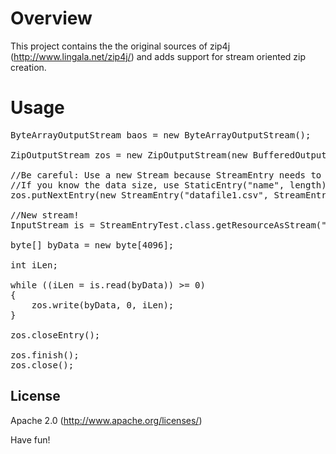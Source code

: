 Overview
========

This project contains the the original sources of zip4j (http://www.lingala.net/zip4j/)
and adds support for stream oriented zip creation.

Usage
=====

<pre>
ByteArrayOutputStream baos = new ByteArrayOutputStream();
	
ZipOutputStream zos = new ZipOutputStream(new BufferedOutputStream(baos));
	
//Be careful: Use a new Stream because StreamEntry needs to check the size
//If you know the data size, use StaticEntry("name", length)
zos.putNextEntry(new StreamEntry("datafile1.csv", StreamEntryTest.class.getResourceAsStream("datafile1.csv")), parameters);
		
//New stream!
InputStream is = StreamEntryTest.class.getResourceAsStream("datafile1.csv");
		
byte[] byData = new byte[4096];
		
int iLen;
	
while ((iLen = is.read(byData)) >= 0)
{
    zos.write(byData, 0, iLen);
}
		
zos.closeEntry();
		
zos.finish();
zos.close();
</pre>

License
-------

Apache 2.0 (http://www.apache.org/licenses/)


Have fun!
